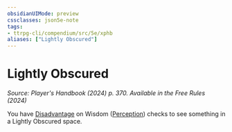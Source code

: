 ```yaml
---
obsidianUIMode: preview
cssclasses: json5e-note
tags:
- ttrpg-cli/compendium/src/5e/xphb
aliases: ["Lightly Obscured"]
---
```

# Lightly Obscured
*Source: Player's Handbook (2024) p. 370. Available in the Free Rules (2024)* 

You have [Disadvantage](Mechanics/rules/variant-rules/disadvantage-xphb.md) on Wisdom ([Perception](Mechanics/rules/skills.md#Perception)) checks to see something in a Lightly Obscured space.